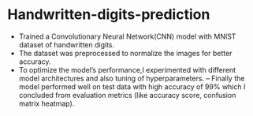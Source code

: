 # Handwritten-digits-prediction
- Trained a Convolutionary Neural Network(CNN) model with MNIST dataset of handwritten digits.
- The dataset was preprocessed to normalize the images for better accuracy.
- To optimize the model’s performance,I experimented with different model architectures and also tuning of hyperparameters.
– Finally the model performed well on test data with high accuracy of 99% which I concluded from evaluation metrics (like accuracy score, confusion matrix heatmap).
